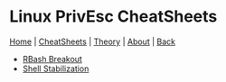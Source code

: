 # Linux PrivEsc CheatSheets
[Home](../index.md) | [CheatSheets](../cheatsheets.md) | [Theory](../theory.md) | [About](../about.md) | [Back](../cheatsheets.md)

* [RBash Breakout](LinuxPrivEsc/RestrictedShells.md)
* [Shell Stabilization](LinuxPrivEsc/shellstabilization.md)
